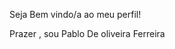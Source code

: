 Seja Bem vindo/a ao meu perfil!<br>
 
<p id="SobreMe">Prazer , sou Pablo De oliveira Ferreira</p>
<!--
**pabloliverfe-stack/pabloliverfe-stack** is a ✨ _special_ ✨ repository because its `README.md` (this file) appears on your GitHub profile.

Here are some ideas to get you started:

- 🔭 I’m currently working on ...
- 🌱 I’m currently learning ...
- 👯 I’m looking to collaborate on ...
- 🤔 I’m looking for help with ...
- 💬 Ask me about ...
- 📫 How to reach me: ...
- 😄 Pronouns: ...
- ⚡ Fun fact: ...

-->
![pabloliverfe-stack's github stats](https://github-readme-stats.vercel.app/api?username=pabloliverfe-stack&show_icons=true&theme=vision-friendly-dark)
